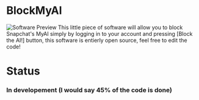 # BlockMyAI
![Software Preview](https://cdn.discordapp.com/attachments/680722996989657122/1120769281228021860/image.png)
This little piece of software will allow you to block Snapchat's MyAI simply by logging in to your account and pressing [Block the AI!] button,
this software is entierly open source, feel free to edit the code!

# Status
### In developement (I would say 45% of the code is done)
